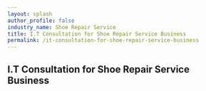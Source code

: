 ```yaml
---
layout: splash 
author_profile: false 
industry_name: Shoe Repair Service
title: I.T Consultation for Shoe Repair Service Business
permalink: /it-consultation-for-shoe-repair-service-business
---
```


## I.T Consultation for Shoe Repair Service Business